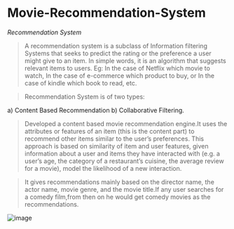 # Movie-Recommendation-System

*Recommendation System*

>A recommendation system is a subclass of Information filtering Systems that seeks to predict the rating or the preference a user might give to an item. In simple words,  it is an algorithm that suggests relevant items to users. Eg: In the case of Netflix which movie to watch, In the case of e-commerce which product to buy, or In the    case of kindle which book to read, etc.

>Recommendation System is of two types: <br/>

a) Content Based Recommendation 
b) Collaborative Filtering.

> Developed a content based movie recommendation engine.It uses the attributes or features of an item  (this is the content part) to recommend other items similar to the user’s preferences. This approach is based on similarity of item and user features,  given information about a user and items they have interacted with (e.g. a user’s age, the category of a restaurant’s cuisine, the average review for a movie),  model the likelihood of a new interaction. 

> It gives recommendations mainly based on the director name, the actor name, movie genre, and the movie title.If any user searches for a comedy film,from then on he would get comedy movies as the recommendations.

![image](https://user-images.githubusercontent.com/69798079/216786215-46930db9-9cba-4d69-9e30-28f83f10e911.png)
